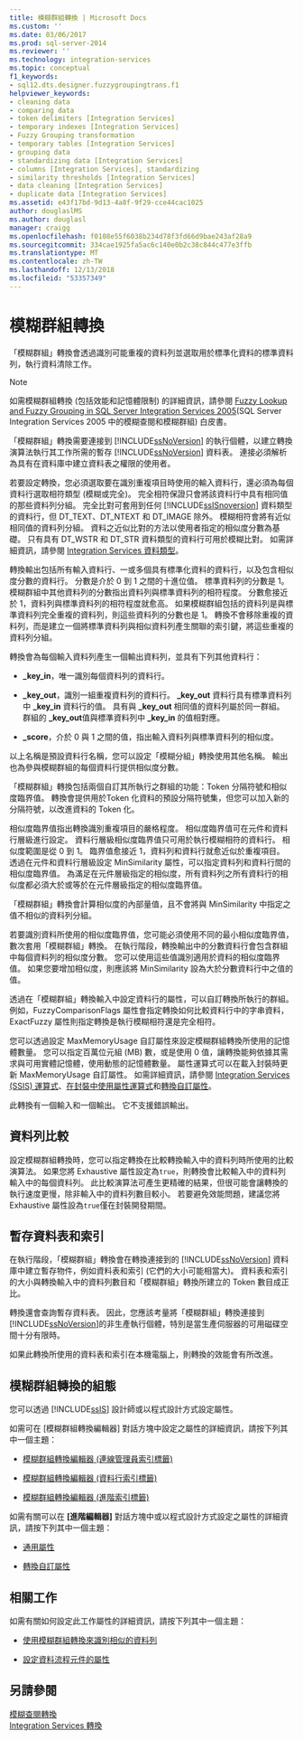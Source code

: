```yaml
---
title: 模糊群組轉換 | Microsoft Docs
ms.custom: ''
ms.date: 03/06/2017
ms.prod: sql-server-2014
ms.reviewer: ''
ms.technology: integration-services
ms.topic: conceptual
f1_keywords:
- sql12.dts.designer.fuzzygroupingtrans.f1
helpviewer_keywords:
- cleaning data
- comparing data
- token delimiters [Integration Services]
- temporary indexes [Integration Services]
- Fuzzy Grouping transformation
- temporary tables [Integration Services]
- grouping data
- standardizing data [Integration Services]
- columns [Integration Services], standardizing
- similarity thresholds [Integration Services]
- data cleaning [Integration Services]
- duplicate data [Integration Services]
ms.assetid: e43f17bd-9d13-4a8f-9f29-cce44cac1025
author: douglaslMS
ms.author: douglasl
manager: craigg
ms.openlocfilehash: f0108e55f6038b234d78f3fd66d9bae243af28a9
ms.sourcegitcommit: 334cae1925fa5ac6c140e0b2c38c844c477e3ffb
ms.translationtype: MT
ms.contentlocale: zh-TW
ms.lasthandoff: 12/13/2018
ms.locfileid: "53357349"
---
```

# <a name="fuzzy-grouping-transformation"></a>模糊群組轉換
  「模糊群組」轉換會透過識別可能重複的資料列並選取用於標準化資料的標準資料列，執行資料清除工作。  
  
> [!NOTE]  
>  如需模糊群組轉換 (包括效能和記憶體限制) 的詳細資訊，請參閱 [Fuzzy Lookup and Fuzzy Grouping in SQL Server Integration Services 2005](https://go.microsoft.com/fwlink/?LinkId=96604)(SQL Server Integration Services 2005 中的模糊查閱和模糊群組) 白皮書。  
  
 「模糊群組」轉換需要連接到 [!INCLUDE[ssNoVersion](../../../includes/ssnoversion-md.md)] 的執行個體，以建立轉換演算法執行其工作所需的暫存 [!INCLUDE[ssNoVersion](../../../includes/ssnoversion-md.md)] 資料表。 連接必須解析為具有在資料庫中建立資料表之權限的使用者。  
  
 若要設定轉換，您必須選取要在識別重複項目時使用的輸入資料行，還必須為每個資料行選取相符類型 (模糊或完全)。 完全相符保證只會將該資料行中具有相同值的那些資料列分組。 完全比對可套用到任何 [!INCLUDE[ssISnoversion](../../../includes/ssisnoversion-md.md)] 資料類型的資料行，但 DT_TEXT、DT_NTEXT 和 DT_IMAGE 除外。 模糊相符會將有近似相同值的資料列分組。 資料之近似比對的方法以使用者指定的相似度分數為基礎。 只有具有 DT_WSTR 和 DT_STR 資料類型的資料行可用於模糊比對。 如需詳細資訊，請參閱 [Integration Services 資料類型](../integration-services-data-types.md)。  
  
 轉換輸出包括所有輸入資料行、一或多個具有標準化資料的資料行，以及包含相似度分數的資料行。 分數是介於 0 到 1 之間的十進位值。 標準資料列的分數是 1。 模糊群組中其他資料列的分數指出資料列與標準資料列的相符程度。 分數愈接近於 1，資料列與標準資料列的相符程度就愈高。 如果模糊群組包括的資料列是與標準資料列完全重複的資料列，則這些資料列的分數也是 1。 轉換不會移除重複的資料列，而是建立一個將標準資料列與相似資料列產生關聯的索引鍵，將這些重複的資料列分組。  
  
 轉換會為每個輸入資料列產生一個輸出資料列，並具有下列其他資料行：  
  
-   **_key_in**，唯一識別每個資料列的資料行。  
  
-   **_key_out**，識別一組重複資料列的資料行。 **_key_out** 資料行具有標準資料列中 **_key_in** 資料行的值。 具有與 **_key_out** 相同值的資料列屬於同一群組。 群組的 **_key_out**值與標準資料列中 **_key_in** 的值相對應。  
  
-   **_score**，介於 0 與 1 之間的值，指出輸入資料列與標準資料列的相似度。  
  
 以上名稱是預設資料行名稱，您可以設定「模糊分組」轉換使用其他名稱。 輸出也為參與模糊群組的每個資料行提供相似度分數。  
  
 「模糊群組」轉換包括兩個自訂其所執行之群組的功能：Token 分隔符號和相似度臨界值。 轉換會提供用於Token 化資料的預設分隔符號集，但您可以加入新的分隔符號，以改進資料的 Token 化。  
  
 相似度臨界值指出轉換識別重複項目的嚴格程度。 相似度臨界值可在元件和資料行層級進行設定。 資料行層級相似度臨界值只可用於執行模糊相符的資料行。 相似度範圍是從 0 到 1。 臨界值愈接近 1，資料列和資料行就愈近似於重複項目。 透過在元件和資料行層級設定 MinSimilarity 屬性，可以指定資料列和資料行間的相似度臨界值。 為滿足在元件層級指定的相似度，所有資料列之所有資料行的相似度都必須大於或等於在元件層級指定的相似度臨界值。  
  
 「模糊群組」轉換會計算相似度的內部量值，且不會將與 MinSimilarity 中指定之值不相似的資料列分組。  
  
 若要識別資料所使用的相似度臨界值，您可能必須使用不同的最小相似度臨界值，數次套用「模糊群組」轉換。 在執行階段，轉換輸出中的分數資料行會包含群組中每個資料列的相似度分數。 您可以使用這些值識別適用於資料的相似度臨界值。 如果您要增加相似度，則應該將 MinSimilarity 設為大於分數資料行中之值的值。  
  
 透過在「模糊群組」轉換輸入中設定資料行的屬性，可以自訂轉換所執行的群組。 例如，FuzzyComparisonFlags 屬性會指定轉換如何比較資料行中的字串資料，ExactFuzzy 屬性則指定轉換是執行模糊相符還是完全相符。  
  
 您可以透過設定 MaxMemoryUsage 自訂屬性來設定模糊群組轉換所使用的記憶體數量。 您可以指定百萬位元組 (MB) 數，或是使用 0 值，讓轉換能夠依據其需求與可用實體記憶體，使用動態的記憶體數量。 屬性運算式可以在載入封裝時更新 MaxMemoryUsage 自訂屬性。 如需詳細資訊，請參閱 [Integration Services &#40;SSIS&#41; 運算式](../../expressions/integration-services-ssis-expressions.md)、[在封裝中使用屬性運算式](../../expressions/use-property-expressions-in-packages.md)和[轉換自訂屬性](transformation-custom-properties.md)。  
  
 此轉換有一個輸入和一個輸出。 它不支援錯誤輸出。  
  
## <a name="row-comparison"></a>資料列比較  
 設定模糊群組轉換時，您可以指定轉換在比較轉換輸入中的資料列時所使用的比較演算法。 如果您將 Exhaustive 屬性設定為`true`，則轉換會比較輸入中的資料列輸入中的每個資料列。 此比較演算法可產生更精確的結果，但很可能會讓轉換的執行速度更慢，除非輸入中的資料列數目較小。 若要避免效能問題，建議您將 Exhaustive 屬性設為`true`僅在封裝開發期間。  
  
## <a name="temporary-tables-and-indexes"></a>暫存資料表和索引  
 在執行階段，「模糊群組」轉換會在轉換連接到的 [!INCLUDE[ssNoVersion](../../../includes/ssnoversion-md.md)] 資料庫中建立暫存物件，例如資料表和索引 (它們的大小可能相當大)。 資料表和索引的大小與轉換輸入中的資料列數目和「模糊群組」轉換所建立的 Token 數目成正比。  
  
 轉換還會查詢暫存資料表。 因此，您應該考量將「模糊群組」轉換連接到 [!INCLUDE[ssNoVersion](../../../includes/ssnoversion-md.md)]的非生產執行個體，特別是當生產伺服器的可用磁碟空間十分有限時。  
  
 如果此轉換所使用的資料表和索引在本機電腦上，則轉換的效能會有所改進。  
  
## <a name="configuration-of-the-fuzzy-grouping-transformation"></a>模糊群組轉換的組態  
 您可以透過 [!INCLUDE[ssIS](../../../includes/ssis-md.md)] 設計師或以程式設計方式設定屬性。  
  
 如需可在 [模糊群組轉換編輯器] 對話方塊中設定之屬性的詳細資訊，請按下列其中一個主題：  
  
-   [模糊群組轉換編輯器 &#40;連線管理員索引標籤&#41;](../../fuzzy-grouping-transformation-editor-connection-manager-tab.md)  
  
-   [模糊群組轉換編輯器 &#40;資料行索引標籤&#41;](../../fuzzy-grouping-transformation-editor-columns-tab.md)  
  
-   [模糊群組轉換編輯器 &#40;進階索引標籤&#41;](../../fuzzy-grouping-transformation-editor-advanced-tab.md)  
  
 如需有關可以在 **[進階編輯器]** 對話方塊中或以程式設計方式設定之屬性的詳細資訊，請按下列其中一個主題：  
  
-   [通用屬性](../../common-properties.md)  
  
-   [轉換自訂屬性](transformation-custom-properties.md)  
  
## <a name="related-tasks"></a>相關工作  
 如需有關如何設定此工作屬性的詳細資訊，請按下列其中一個主題：  
  
-   [使用模糊群組轉換來識別相似的資料列](fuzzy-grouping-transformation.md)  
  
-   [設定資料流程元件的屬性](../set-the-properties-of-a-data-flow-component.md)  
  
## <a name="see-also"></a>另請參閱  
 [模糊查閱轉換](lookup-transformation.md)   
 [Integration Services 轉換](integration-services-transformations.md)  
  
  
